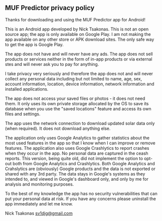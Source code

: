 ## MUF Predictor privacy policy

Thanks for downloading and using the MUF Predictor app for Android!

This is an Android app developed by Nick Tsakonas. This is not an open source app; the app is only available on Google Play. 
I am not making the app available on any other store or APK download sites. The only safe way to get the app is Google Play.

The app does not have and will never have any ads.
The app does not sell products or services neither in the form of in-app products or via external stes and will never ask you to pay for anything.

I take privacy very seriously and therefore the app does not and will never collect any personal data including but not limited to name, age, sex, account information, 
location, device information, network information and installed applications.

The app does not access your saved files or photos - it does not need them. It only uses its own private storage allocated by the OS to save 
its database when you use the "saved locations" feature and access its own files and settings. 

The app uses the network connection to download updated solar data only (when required). It does not download anything else. 

The application only uses Google Analytics to gather statistics about the most used features in the app so that I know when I can improve or remove features.
The application also uses Google Crashlytics to report crashes when they occur in the app. No personal data are captured in the ceash reports. 
This version, being quite old, did not implement the option to opt-out both from Google Analytics and Crashlytics. 
Both Google Analytics and Crahslytics are (obviously) Google products and the data is not exported or shared with any 3rd party. 
The data stays in Google's systems as they intended to, and viewed in Google's dashboard only, and only by me for analysis and monitoring purposes.

To the best of my knowledge the app has no security vulnerabilities that can put your personal data at risk. 
If you have any concerns please uninstall the app immediately and let me know.

Nick Tsakonas
sv1djg@gmail.com

